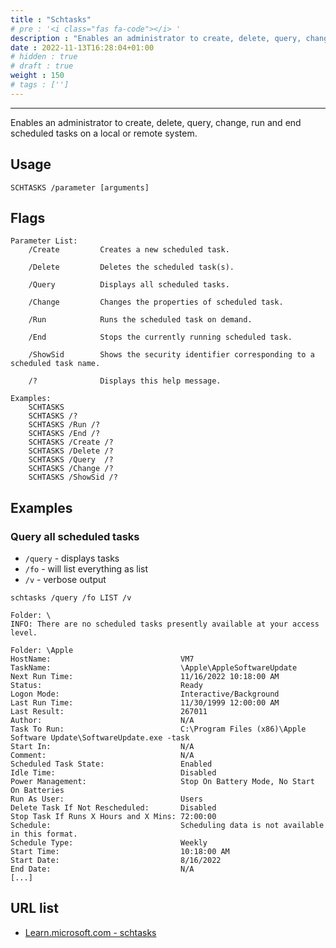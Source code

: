 ```yaml
---
title : "Schtasks"
# pre : '<i class="fas fa-code"></i> '
description : "Enables an administrator to create, delete, query, change, run and end scheduled tasks on a local or remote system."
date : 2022-11-13T16:28:04+01:00
# hidden : true
# draft : true
weight : 150
# tags : ['']
---
```


---

Enables an administrator to create, delete, query, change, run and end scheduled tasks on a local or remote system.

## Usage

```plain
SCHTASKS /parameter [arguments]
```

## Flags

```plain
Parameter List:
    /Create         Creates a new scheduled task.

    /Delete         Deletes the scheduled task(s).

    /Query          Displays all scheduled tasks.

    /Change         Changes the properties of scheduled task.

    /Run            Runs the scheduled task on demand.

    /End            Stops the currently running scheduled task.

    /ShowSid        Shows the security identifier corresponding to a scheduled task name.

    /?              Displays this help message.

Examples:
    SCHTASKS
    SCHTASKS /?
    SCHTASKS /Run /?
    SCHTASKS /End /?
    SCHTASKS /Create /?
    SCHTASKS /Delete /?
    SCHTASKS /Query  /?
    SCHTASKS /Change /?
    SCHTASKS /ShowSid /?
```

## Examples

### Query all scheduled tasks

- `/query` - displays tasks
- `/fo` - will list everything as list
- `/v` - verbose output

```plain
schtasks /query /fo LIST /v

Folder: \
INFO: There are no scheduled tasks presently available at your access level.

Folder: \Apple
HostName:                             VM7
TaskName:                             \Apple\AppleSoftwareUpdate
Next Run Time:                        11/16/2022 10:18:00 AM
Status:                               Ready
Logon Mode:                           Interactive/Background
Last Run Time:                        11/30/1999 12:00:00 AM
Last Result:                          267011
Author:                               N/A
Task To Run:                          C:\Program Files (x86)\Apple Software Update\SoftwareUpdate.exe -task
Start In:                             N/A
Comment:                              N/A
Scheduled Task State:                 Enabled
Idle Time:                            Disabled
Power Management:                     Stop On Battery Mode, No Start On Batteries
Run As User:                          Users
Delete Task If Not Rescheduled:       Disabled
Stop Task If Runs X Hours and X Mins: 72:00:00
Schedule:                             Scheduling data is not available in this format.
Schedule Type:                        Weekly
Start Time:                           10:18:00 AM
Start Date:                           8/16/2022
End Date:                             N/A
[...]
```

## URL list

- [Learn.microsoft.com - schtasks](https://learn.microsoft.com/en-us/windows-server/administration/windows-commands/schtasks)
